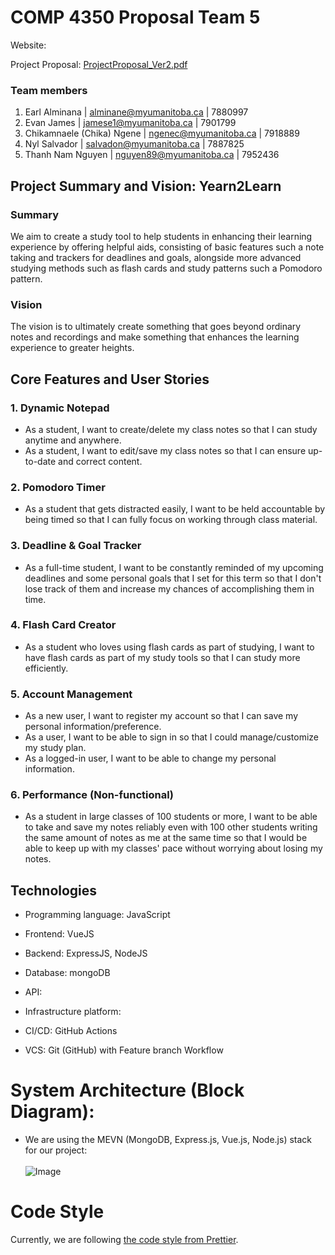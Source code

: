 # COMP 4350 Proposal Team 5

Website:

Project Proposal: [ProjectProposal_Ver2.pdf](https://github.com/user-attachments/files/18575234/ProjectProposal_Ver2.pdf)

### Team members

1. Earl Alminana | [alminane@myumanitoba.ca](mailto:email@myumanitoba.ca) | 7880997
2. Evan James | [jamese1@myumanitoba.ca](mailto:jamese1@myumanitoba.ca) | 7901799
3. Chikamnaele (Chika) Ngene | [ngenec@myumanitoba.ca](mailto:ngenec@myumanitoba.ca) | 7918889
4. Nyl Salvador | [salvadon@myumanitoba.ca](mailto:email@myumanitoba.ca) | 7887825
5. Thanh Nam Nguyen | [nguyen89@myumanitoba.ca](mailto:nguyen89@myumanitoba.ca) | 7952436

## Project Summary and Vision: **Yearn2Learn**

### **Summary**

We aim to create a study tool to help students in enhancing their learning experience by offering helpful aids, consisting of basic features such a note taking and trackers for deadlines and goals, alongside more advanced studying methods such as flash cards and study patterns such a Pomodoro pattern.

### Vision

The vision is to ultimately create something that goes beyond ordinary notes and recordings and make something that enhances the learning experience to greater heights.

## Core Features and User Stories

### 1. Dynamic Notepad
- As a student, I want to create/delete my class notes so that I can study anytime and anywhere.
- As a student, I want to edit/save my class notes so that I can ensure up-to-date and correct content.

### 2. Pomodoro Timer
- As a student that gets distracted easily, I want to be held accountable by being timed so that I can fully focus on working through class material.

### 3. Deadline & Goal Tracker
- As a full-time student, I want to be constantly reminded of my upcoming deadlines and some personal goals that I set for this term so that I don't lose track of them and increase my chances of accomplishing them in time.

### 4. Flash Card Creator
- As a student who loves using flash cards as part of studying, I want to have flash cards as part of my study tools so that I can study more efficiently.

### 5. Account Management
- As a new user, I want to register my account so that I can save my personal information/preference.
- As a user, I want to be able to sign in so that I could manage/customize my study plan.
- As a logged-in user, I want to be able to change my personal information.

### 6. Performance (Non-functional)
- As a student in large classes of 100 students or more, I want to be able to take and save my notes reliably even with 100 other students writing the same amount of notes as me at the same time so that I would be able to keep up with my classes' pace without worrying about losing my notes.

## Technologies
- Programming language: JavaScript
- Frontend: VueJS
- Backend: ExpressJS, NodeJS

- Database: mongoDB
- API:
- Infrastructure platform:
- CI/CD: GitHub Actions
- VCS: Git (GitHub) with Feature branch Workflow

# System Architecture (Block Diagram):
- We are using the MEVN (MongoDB, Express.js, Vue.js, Node.js) stack for our project:<br><br>
![Image](https://github.com/user-attachments/assets/b897a090-5887-488b-af72-5a6a929485fc)

# Code Style
Currently, we are following [the code style from Prettier](https://prettier.io/docs/rationale/).
